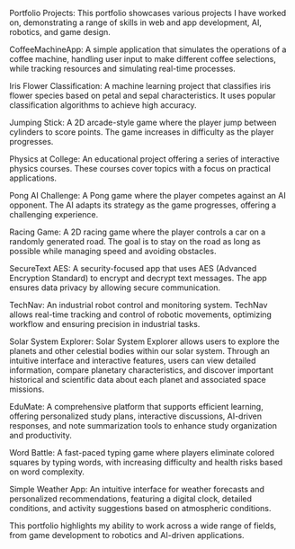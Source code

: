 Portfolio Projects:
This portfolio showcases various projects I have worked on, demonstrating a range of skills in web and app development, AI, robotics, and game design.

CoffeeMachineApp:
A simple application that simulates the operations of a coffee machine, handling user input to make different coffee selections, while tracking resources and simulating real-time processes.

Iris Flower Classification:
A machine learning project that classifies iris flower species based on petal and sepal characteristics. It uses popular classification algorithms to achieve high accuracy.

Jumping Stick:
A 2D arcade-style game where the player jump between cylinders to score points. The game increases in difficulty as the player progresses.

Physics at College:
An educational project offering a series of interactive physics courses. These courses cover topics with a focus on practical applications. 

Pong AI Challenge:
A Pong game where the player competes against an AI opponent. The AI adapts its strategy as the game progresses, offering a challenging experience.

Racing Game:
A 2D racing game where the player controls a car on a randomly generated road. The goal is to stay on the road as long as possible while managing speed and avoiding obstacles.

SecureText AES:
A security-focused app that uses AES (Advanced Encryption Standard) to encrypt and decrypt text messages. The app ensures data privacy by allowing secure communication.

TechNav:
An industrial robot control and monitoring system. TechNav allows real-time tracking and control of robotic movements, optimizing workflow and ensuring precision in industrial tasks.

Solar System Explorer:
Solar System Explorer allows users to explore the planets and other celestial bodies within our solar system. Through an intuitive interface and interactive features, users can view detailed information, compare planetary characteristics, and discover important historical and scientific data about each planet and associated space missions.

EduMate:
A comprehensive platform that supports efficient learning, offering personalized study plans, interactive discussions, AI-driven responses, and note summarization tools to enhance study organization and productivity.

Word Battle:
A fast-paced typing game where players eliminate colored squares by typing words, with increasing difficulty and health risks based on word complexity.

Simple Weather App:
An intuitive interface for weather forecasts and personalized recommendations, featuring a digital clock, detailed conditions, and activity suggestions based on atmospheric conditions.

This portfolio highlights my ability to work across a wide range of fields, from game development to robotics and AI-driven applications.
